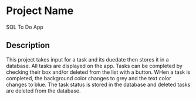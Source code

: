 # Project Name

SQL To Do App 

## Description

This project takes input for a task and its duedate then stores it in a database. All tasks are displayed on the app. Tasks can be completed by checking their box and/or deleted from the list with a button. WHen a task is completed, the background color changes to grey and the text color changes to blue. The task status is stored in the database and deleted tasks are deleted from the database.
